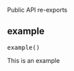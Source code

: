 <!-- Generated with Stardoc: http://skydoc.bazel.build -->

Public API re-exports

<a id="example"></a>

## example

<pre>
example()
</pre>

This is an example



